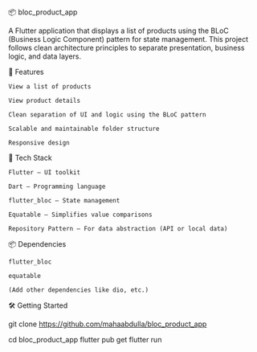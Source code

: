 📦 bloc_product_app

A Flutter application that displays a list of products using the BLoC (Business Logic Component) pattern for state management. This project follows clean architecture principles to separate presentation, business logic, and data layers.


🚀 Features

    View a list of products

    View product details

    Clean separation of UI and logic using the BLoC pattern

    Scalable and maintainable folder structure

    Responsive design


🧱 Tech Stack

    Flutter – UI toolkit

    Dart – Programming language

    flutter_bloc – State management

    Equatable – Simplifies value comparisons

    Repository Pattern – For data abstraction (API or local data)

📦 Dependencies

    flutter_bloc

    equatable

    (Add other dependencies like dio, etc.)

🛠️ Getting Started

 git clone https://github.com/mahaabdulla/bloc_product_app
 
 cd bloc_product_app
 flutter pub get
 flutter run
